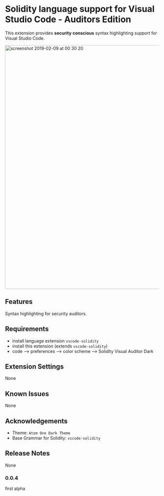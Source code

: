 # Solidity language support for Visual Studio Code - Auditors Edition

This extension provides **security conscious** syntax highlighting support for Visual Studio Code.

<img width="796" alt="screenshot 2019-02-09 at 00 30 20" src="https://user-images.githubusercontent.com/2865694/52511785-f8118d00-2c01-11e9-8b23-f94542ef4a80.png">


## Features

Syntax highlighting for security auditors.

## Requirements

* install language extension `vscode-solidity`
* install this extension (extends `vscode-solidity`)
* code --> preferences --> color scheme --> Solidity Visual Auditor Dark

## Extension Settings

None

## Known Issues

None

## Acknowledgements

* Theme: `Atom One Dark Theme`
* Base Grammar for Solidity: `vscode-solidity`

## Release Notes

None

### 0.0.4

first alpha

<!-- 
vsce package
vsce publish
 -->
